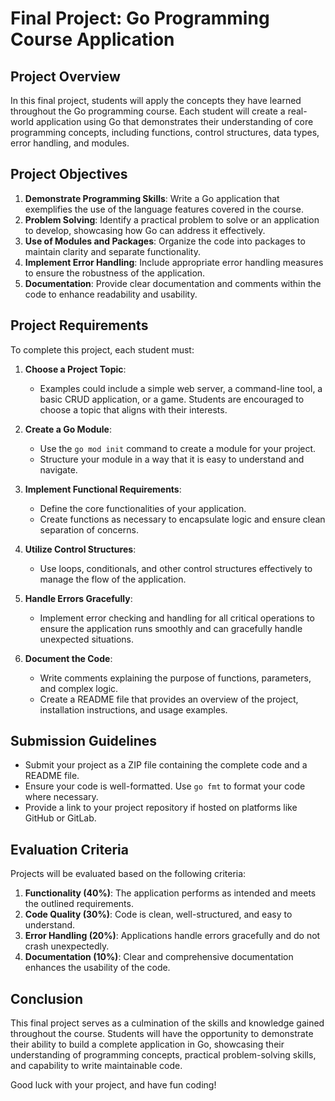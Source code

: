 # Final Project: Go Programming Course Application

## Project Overview

In this final project, students will apply the concepts they have learned throughout the Go programming course. Each student will create a real-world application using Go that demonstrates their understanding of core programming concepts, including functions, control structures, data types, error handling, and modules.

## Project Objectives

1. **Demonstrate Programming Skills**: Write a Go application that exemplifies the use of the language features covered in the course.
2. **Problem Solving**: Identify a practical problem to solve or an application to develop, showcasing how Go can address it effectively.
3. **Use of Modules and Packages**: Organize the code into packages to maintain clarity and separate functionality.
4. **Implement Error Handling**: Include appropriate error handling measures to ensure the robustness of the application.
5. **Documentation**: Provide clear documentation and comments within the code to enhance readability and usability.

## Project Requirements

To complete this project, each student must:

1. **Choose a Project Topic**:
   - Examples could include a simple web server, a command-line tool, a basic CRUD application, or a game. Students are encouraged to choose a topic that aligns with their interests.

2. **Create a Go Module**:
   - Use the `go mod init` command to create a module for your project.
   - Structure your module in a way that it is easy to understand and navigate.

3. **Implement Functional Requirements**:
   - Define the core functionalities of your application.
   - Create functions as necessary to encapsulate logic and ensure clean separation of concerns.

4. **Utilize Control Structures**:
   - Use loops, conditionals, and other control structures effectively to manage the flow of the application.

5. **Handle Errors Gracefully**:
   - Implement error checking and handling for all critical operations to ensure the application runs smoothly and can gracefully handle unexpected situations.

6. **Document the Code**:
   - Write comments explaining the purpose of functions, parameters, and complex logic.
   - Create a README file that provides an overview of the project, installation instructions, and usage examples.

## Submission Guidelines

- Submit your project as a ZIP file containing the complete code and a README file.
- Ensure your code is well-formatted. Use `go fmt` to format your code where necessary.
- Provide a link to your project repository if hosted on platforms like GitHub or GitLab.

## Evaluation Criteria

Projects will be evaluated based on the following criteria:

1. **Functionality (40%)**: The application performs as intended and meets the outlined requirements.
2. **Code Quality (30%)**: Code is clean, well-structured, and easy to understand.
3. **Error Handling (20%)**: Applications handle errors gracefully and do not crash unexpectedly.
4. **Documentation (10%)**: Clear and comprehensive documentation enhances the usability of the code.

## Conclusion

This final project serves as a culmination of the skills and knowledge gained throughout the course. Students will have the opportunity to demonstrate their ability to build a complete application in Go, showcasing their understanding of programming concepts, practical problem-solving skills, and capability to write maintainable code.

Good luck with your project, and have fun coding!